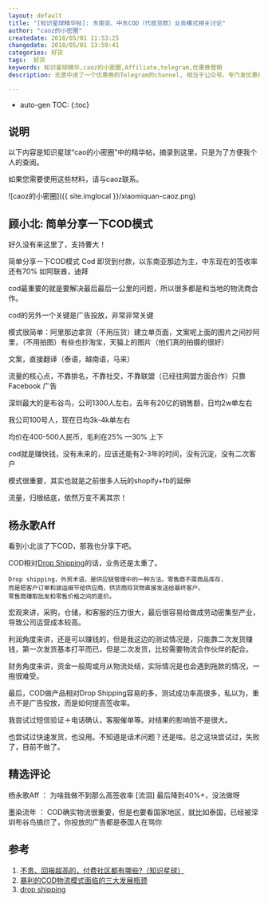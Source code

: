 ```yaml
---
layout: default
title: "[知识星球精华帖]: 东南亚、中东COD（代收货款）业务模式相关讨论"
author: "caoz的小密圈"
createdate: 2018/05/01 11:53:25
changedate: 2018/05/01 13:59:41
categories: 好货
tags:  好货
keywords: 知识星球精华,caoz的小密圈,Affiliate,telegram,优惠券营销
description: 无意中进了一个优惠券的Telegram的channel, 相当于公众号。专门发优惠券，带有aff链接

---
```


* auto-gen TOC:
{:toc}

## 说明

以下内容是知识星球“cao的小密圈”中的精华帖，摘录到这里，只是为了方便我个人的查阅。

如果您需要使用这些材料，请与caoz联系。

![caoz的小密圈]({{ site.imglocal }}/xiaomiquan-caoz.png) 

## 顾小北: 简单分享一下COD模式

好久没有来这里了，支持曹大！

简单分享一下COD模式 Cod 即货到付款，以东南亚那边为主，中东现在的签收率还有70% 如阿联酋，迪拜 

cod最重要的就是要解决最后最后一公里的问题，所以很多都是和当地的物流商合作。 

cod的另外一个关键是广告投放，非常非常关键 

模式很简单：阿里那边拿货（不用压货）建立单页面，文案呢上面的图片之间抄阿里，（不用拍图）有些也抄淘宝，天猫上的图片（他们真的拍摄的很好） 

文案，直接翻译（泰语，越南语，马来） 

流量的核心点，不靠排名，不靠社交，不靠联盟（已经往网盟方面合作）只靠Facebook 广告 

深圳最大的是布谷鸟，公司1300人左右，去年有20亿的销售额，日均2w单左右 

我公司100号人，现在日均3k-4k单左右 

均价在400-500人民币，毛利在25% —30% 上下 

cod就是赚快钱，没有未来的，应该还能有2-3年的时间，没有沉淀，没有二次客户 

模式很重要，其实也就是之前很多人玩的shopify+fb的延伸 


流量，归根结底，依然万变不离其宗！

## 杨永歌Aff

看到小北谈了下COD，那我也分享下吧。

COD相对[Drop Shipping][3]的话，业务还是太重了。

	Drop shipping，外贸术语，是供应链管理中的一种方法。零售商不需商品库存，
	而是把客户订单和装运细节给供应商，供货商将货物直接发送给最终客户。
	零售商赚取批发和零售价格之间的差价。

宏观来讲，采购，仓储，和客服的压力很大，最后很容易给做成劳动密集型产业，导致公司运营成本较高。

利润角度来讲，还是可以赚钱的，但是我这边的测试情况是，只能靠二次发货赚钱，第一次发货基本打平而已，但是二次发货，比较需要物流合作伙伴的配合。

财务角度来讲，资金一般周或月从物流处结，实际情况是也会遇到拖款的情况，一拖很难受。

最后，COD做产品相对Drop Shipping容易的多，测试成功率高很多，私以为，重点不是广告投放，而是如何提高签收率。

我尝试过短信验证＋电话确认，客服催单等。对结果的影响皆不是很大。

也尝试过快速发货，也没用。不知道是话术问题？还是啥。总之这块尝试过，失败了，目前不做了。

## 精选评论

杨永歌Aff ： 为啥我做不到那么高签收率 [流泪] 最后降到40%+，没法做呀

墨染流年 ： COD确实物流很重要，但是也要看国家地区，就比如泰国，已经被深圳布谷鸟搞烂了，你投放的广告都是泰国人在骂你

## 参考

1. [不贵、回报超高的，付费社区都有哪些?（知识星球）][1]
2. [暴利的COD物流模式面临的三大发展瓶颈][2]
3. [drop shipping][3]

[1]: http://www.lijiaocn.com/%E5%A5%BD%E8%B4%A7/2018/04/25/fu-fei-she-que.html "不贵、回报超高的，付费社区都有哪些?（知识星球）" 
[2]: https://zhuanlan.zhihu.com/p/36003173 "暴利的COD物流模式面临的三大发展瓶颈"
[3]: https://baike.baidu.com/item/drop%20shipping/422735?fr=aladdin "drop shipping"
